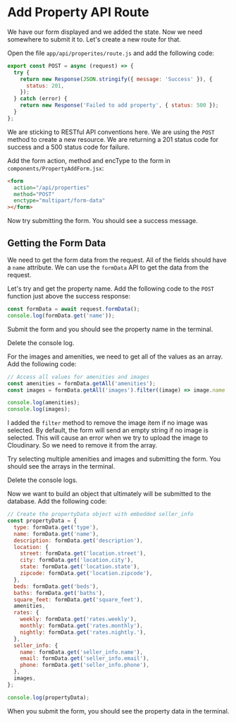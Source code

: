# Add Property API Route

We have our form displayed and we added the state. Now we need somewhere to submit it to. Let's create a new route for that.

Open the file `app/api/properites/route.js` and add the following code:

```js
export const POST = async (request) => {
  try {
    return new Response(JSON.stringify({ message: 'Success' }), {
      status: 201,
    });
  } catch (error) {
    return new Response('Failed to add property', { status: 500 });
  }
};
```

We are sticking to RESTful API conventions here. We are using the `POST` method to create a new resource. We are returning a 201 status code for success and a 500 status code for failure.

Add the form action, method and encType to the form in `components/PropertyAddForm.jsx`:

```html
<form
  action="/api/properties"
  method="POST"
  enctype="multipart/form-data"
></form>
```

Now try submitting the form. You should see a success message.

## Getting the Form Data

We need to get the form data from the request. All of the fields should have a `name` attribute. We can use the `formData` API to get the data from the request.

Let's try and get the property name. Add the following code to the `POST` function just above the success response:

```js
const formData = await request.formData();
console.log(formData.get('name'));
```

Submit the form and you should see the property name in the terminal.

Delete the console log.

For the images and amenities, we need to get all of the values as an array. Add the following code:

```js
// Access all values for amenities and images
const amenities = formData.getAll('amenities');
const images = formData.getAll('images').filter((image) => image.name !== '');

console.log(amenities);
console.log(images);
```

I added the `filter` method to remove the image item if no image was selected. By default, the form will send an empty string if no image is selected. This will cause an error when we try to upload the image to Cloudinary. So we need to remove it from the array.

Try selecting multiple amenities and images and submitting the form. You should see the arrays in the terminal.

Delete the console logs.

Now we want to build an object that ultimately will be submitted to the database. Add the following code:

```js
// Create the propertyData object with embedded seller_info
const propertyData = {
  type: formData.get('type'),
  name: formData.get('name'),
  description: formData.get('description'),
  location: {
    street: formData.get('location.street'),
    city: formData.get('location.city'),
    state: formData.get('location.state'),
    zipcode: formData.get('location.zipcode'),
  },
  beds: formData.get('beds'),
  baths: formData.get('baths'),
  square_feet: formData.get('square_feet'),
  amenities,
  rates: {
    weekly: formData.get('rates.weekly'),
    monthly: formData.get('rates.monthly'),
    nightly: formData.get('rates.nightly.'),
  },
  seller_info: {
    name: formData.get('seller_info.name'),
    email: formData.get('seller_info.email'),
    phone: formData.get('seller_info.phone'),
  },
  images,
};

console.log(propertyData);
```

When you submit the form, you should see the property data in the terminal.

